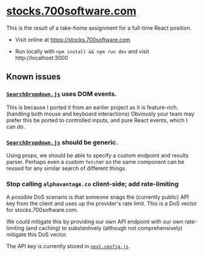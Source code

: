 [stocks.700software.com](https://stocks.700software.com)
========================

This is the result of a take-home assignment for a full-time React position.

 - Visit online at https://stocks.700software.com

 - Run locally with `npm install && npm run dev` and visit http://localhost:3000


Known issues
------------
### [`SearchDropdown.js`] uses DOM events. ###

This is because I ported it from an earlier project as it is feature-rich. (handling both mouse and keyboard interactions)
Obviously your team may prefer this be ported to controlled inputs, and pure React events, which I can do.

### [`SearchDropdown.js`] should be generic. ###
Using props, we should be able to specify a custom endpoint and results parser. Perhaps even a custom `fetch`er so the same component can be reused for any similar search of different things.

### Stop calling `alphavantage.co` client-side; add rate-limiting ###
A possible DoS scenario is that someone snags the (currently public) API key from the client and uses up the provider's rate limit. This is a DoS vector for stocks.700software.com.

We could mitigate this by providing our own API endpoint with our own rate-limiting (and caching) to substantively (although not comprehensively) mitigate this DoS vector.

The API key is currently stored in [`next.config.js`].

  [stocks.700software.com]: https://stocks.700software.com
  [`SearchDropdown.js`]: components/SearchDropdown.js
  [`next.config.js`]: next.config.js#L4